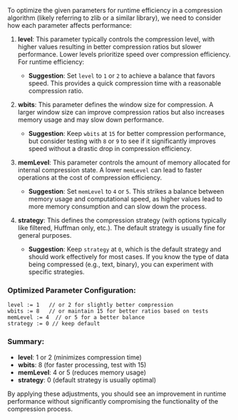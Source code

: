 To optimize the given parameters for runtime efficiency in a compression algorithm (likely referring to zlib or a similar library), we need to consider how each parameter affects performance:

1. **level**: This parameter typically controls the compression level, with higher values resulting in better compression ratios but slower performance. Lower levels prioritize speed over compression efficiency. For runtime efficiency:
   - **Suggestion**: Set `level` to `1` or `2` to achieve a balance that favors speed. This provides a quick compression time with a reasonable compression ratio.

2. **wbits**: This parameter defines the window size for compression. A larger window size can improve compression ratios but also increases memory usage and may slow down performance.
   - **Suggestion**: Keep `wbits` at `15` for better compression performance, but consider testing with `8` or `9` to see if it significantly improves speed without a drastic drop in compression efficiency.

3. **memLevel**: This parameter controls the amount of memory allocated for internal compression state. A lower `memLevel` can lead to faster operations at the cost of compression efficiency.
   - **Suggestion**: Set `memLevel` to `4` or `5`. This strikes a balance between memory usage and computational speed, as higher values lead to more memory consumption and can slow down the process.

4. **strategy**: This defines the compression strategy (with options typically like filtered, Huffman only, etc.). The default strategy is usually fine for general purposes.
   - **Suggestion**: Keep `strategy` at `0`, which is the default strategy and should work effectively for most cases. If you know the type of data being compressed (e.g., text, binary), you can experiment with specific strategies.

### Optimized Parameter Configuration:
```plaintext
level := 1   // or 2 for slightly better compression
wbits := 8   // or maintain 15 for better ratios based on tests
memLevel := 4  // or 5 for a better balance
strategy := 0 // keep default
```

### Summary:
- **level**: 1 or 2 (minimizes compression time)
- **wbits**: 8 (for faster processing, test with 15)
- **memLevel**: 4 or 5 (reduces memory usage)
- **strategy**: 0 (default strategy is usually optimal)

By applying these adjustments, you should see an improvement in runtime performance without significantly compromising the functionality of the compression process.